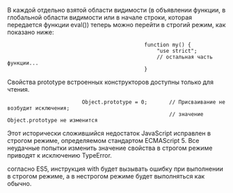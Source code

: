 В каждой отдельно взятой области видимости (в объявлении функции, в глобальной области видимости или в начале строки, которая передается функции eval()) теперь можно перейти в строгий режим, как показано ниже:

                                                function my() {
                                                    "use strict";
                                                    // остальная часть функции...
                                                }

Свойства prototype встроенных конструкторов доступны только для чтения.

                            Object.prototype = 0;       // Присваивание не возбудит исключения;
                                                        // значение Object.prototype не изменится

Этот исторически сложившийся недостаток JavaScript исправлен в строгом режиме, определяемом стандартом ECMAScript 5. Все неудачные попытки изменить значение свойства в строгом режиме приводят к исключению TypeError.

согласно ES5, инструкция with будет вызывать ошибку при выполнении в строгом режиме, а в нестрогом режиме будет
выполняться как обычно.

